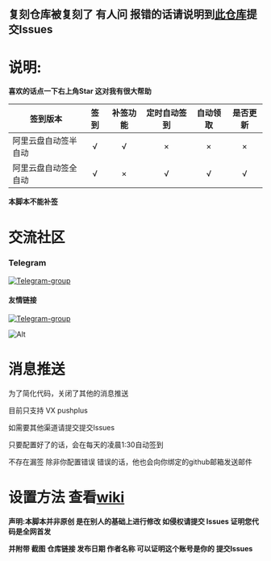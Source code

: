 ## 复刻仓库被复刻了  有人问  报错的话请说明到[此仓库](https://github.com/fgr178707/aliyunpan-automation/issues/new/choose)提交Issues ##

# 说明:

**喜欢的话点一下右上角Star 这对我有很大帮助**

签到版本  | 签到 | 补签功能 | 定时自动签到|自动领取| 是否更新|
------------- | :---: | :---: | :---: | :---: | :---:
阿里云盘自动签半自动  | √ | √ | × | × | × |
阿里云盘自动签全自动  | √ | × | √ | √ | √ |

**本脚本不能补签**

# 交流社区 

### Telegram
[![Telegram-group](https://img.shields.io/badge/Telegram-群组-blue)](https://t.me/+zTrZ4ekP4pljNjI9)

#### 友情链接
[![Telegram-group](https://img.shields.io/badge/小白羊网盘-群组-blue)](https://t.me/+zTrZ4ekP4pljNjI9)

![Alt](https://repobeats.axiom.co/api/embed/886a72519e5e1704b212eb43b8b6aa800e952ce7.svg "Repobeats analytics image")

# 消息推送
为了简化代码，关闭了其他的消息推送

目前只支持 VX pushplus

如需要其他渠道请提交提交Issues

只要配置好了的话，会在每天的凌晨1:30自动签到

不存在漏签 除非你配置错误 错误的话，他也会向你绑定的github邮箱发送邮件

# 设置方法 查看[wiki](https://github.com/fgr178707/aliyunpan-automation/wiki)

**声明:本脚本并非原创 是在别人的基础上进行修改 如侵权请提交 Issues 证明您代码是全网首发**

**并附带 截图 仓库链接 发布日期 作者名称 可以证明这个账号是你的 提交Issues**
